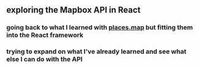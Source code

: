## exploring the Mapbox API in React

### going back to what I learned with [places.map](https://github.com/LargeWater/places-map) but fitting them into the React framework

### trying to expand on what I've already learned and see what else I can do with the API